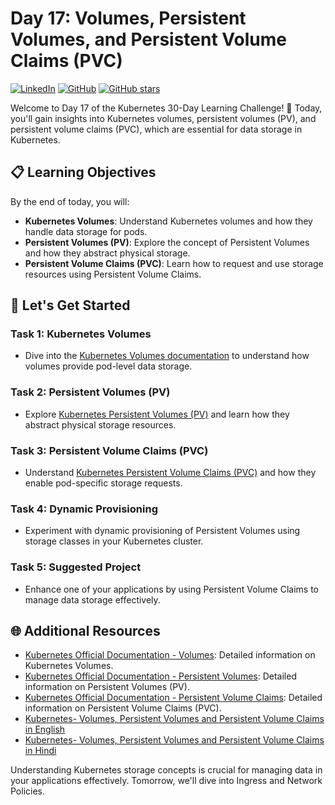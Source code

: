 # Day 17: Volumes, Persistent Volumes, and Persistent Volume Claims (PVC)
[![LinkedIn](https://img.shields.io/badge/Connect%20with%20me%20on-LinkedIn-blue.svg)](https://www.linkedin.com/in/aman-devops/)
[![GitHub](https://img.shields.io/github/stars/AmanPathak-DevOps.svg?style=social)](https://github.com/AmanPathak-DevOps)
[![GitHub stars](https://img.shields.io/github/stars/AmanPathak-DevOps/30DaysOfKubernetes)](https://github.com/AmanPathak-DevOps/30DaysOfKubernetes/stargazers)

Welcome to Day 17 of the Kubernetes 30-Day Learning Challenge! 🚀 Today, you'll gain insights into Kubernetes volumes, persistent volumes (PV), and persistent volume claims (PVC), which are essential for data storage in Kubernetes.

## 📋 Learning Objectives

By the end of today, you will:
- **Kubernetes Volumes**: Understand Kubernetes volumes and how they handle data storage for pods.
- **Persistent Volumes (PV)**: Explore the concept of Persistent Volumes and how they abstract physical storage.
- **Persistent Volume Claims (PVC)**: Learn how to request and use storage resources using Persistent Volume Claims.

## 🚀 Let's Get Started

### Task 1: Kubernetes Volumes
- Dive into the [Kubernetes Volumes documentation](https://kubernetes.io/docs/concepts/storage/volumes/) to understand how volumes provide pod-level data storage.

### Task 2: Persistent Volumes (PV)
- Explore [Kubernetes Persistent Volumes (PV)](https://kubernetes.io/docs/concepts/storage/persistent-volumes/) and learn how they abstract physical storage resources.

### Task 3: Persistent Volume Claims (PVC)
- Understand [Kubernetes Persistent Volume Claims (PVC)](https://kubernetes.io/docs/concepts/storage/persistent-volume-claims/) and how they enable pod-specific storage requests.

### Task 4: Dynamic Provisioning
- Experiment with dynamic provisioning of Persistent Volumes using storage classes in your Kubernetes cluster.

### Task 5: Suggested Project
- Enhance one of your applications by using Persistent Volume Claims to manage data storage effectively.

## 🌐 Additional Resources

- [Kubernetes Official Documentation - Volumes](https://kubernetes.io/docs/concepts/storage/volumes/): Detailed information on Kubernetes Volumes.
- [Kubernetes Official Documentation - Persistent Volumes](https://kubernetes.io/docs/concepts/storage/persistent-volumes/): Detailed information on Persistent Volumes (PV).
- [Kubernetes Official Documentation - Persistent Volume Claims](https://kubernetes.io/docs/concepts/storage/persistent-volume-claims/): Detailed information on Persistent Volume Claims (PVC).
- [Kubernetes- Volumes, Persistent Volumes and Persistent Volume Claims in English](https://youtu.be/0swOh5C3OVM?si=ADTl9-5KsmYf7-Ro)
- [Kubernetes- Volumes, Persistent Volumes and Persistent Volume Claims in Hindi](https://youtu.be/9zjGOCb-6As?si=ShwjUSYQsqV8NLP8)

Understanding Kubernetes storage concepts is crucial for managing data in your applications effectively. Tomorrow, we'll dive into Ingress and Network Policies.